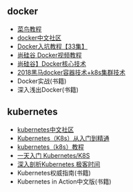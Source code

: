 ## docker

- [菜鸟教程](https://www.runoob.com/docker/docker-tutorial.html)
- [docker中文社区](http://www.docker.org.cn/)
- [Docker入坑教程【33集】](https://www.bilibili.com/video/av17854410?from=search&seid=10026979048851310046)
- [尚硅谷 Docker视频教程](https://www.bilibili.com/video/av26993050)
- [尚硅谷】Docker核心技术](https://www.bilibili.com/video/av30010765/)
- [2018黑马docker容器技术+k8s集群技术](https://www.bilibili.com/video/av35847195?from=search&seid=10026979048851310046)
- Docker实战(书籍)
- 深入浅出Docker(书籍)

## kubernetes

- [kubernetes中文社区](https://www.kubernetes.org.cn/k8s)
- [Kubernetes（K8s）从入门到精通](https://www.bilibili.com/video/av44264629?from=search&seid=10612284828584367292)
- [kubernetes（k8s）教程](https://www.bilibili.com/video/av40743487?from=search&seid=10612284828584367292)
- [一天入门 Kubernetes/K8S](https://www.bilibili.com/video/av49783277?from=search&seid=10612284828584367292)
- [深入剖析Kubernetes 极客时间](https://time.geekbang.org/column/intro/116)
- Kubernetes权威指南(书籍)
- Kubernetes in Action中文版(书籍)
